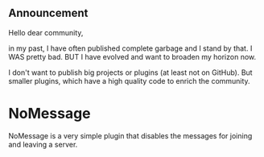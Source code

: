 ## Announcement

Hello dear community,

in my past, I have often published complete garbage and I stand by that. I WAS pretty bad. BUT I have evolved and want to broaden my horizon now. 

I don't want to publish big projects or plugins (at least not on GitHub). But smaller plugins, which have a high quality code to enrich the community.

# NoMessage

NoMessage is a very simple plugin that disables the messages for joining and leaving a server.
